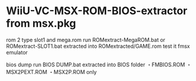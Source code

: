 # WiiU-VC-MSX-ROM-BIOS-extractor from msx.pkg
rom 2 type slot1 and mega.rom
run ROMextract-MegaROM.bat or ROMextract-SLOT1.bat
extracted into ROMextracted/GAME.rom
test it fmsx emulator

bios dump
run BIOS DUMP.bat
extracted into BIOS folder
・FMBIOS.ROM
・MSX2PEXT.ROM
・MSX2P.ROM
only
